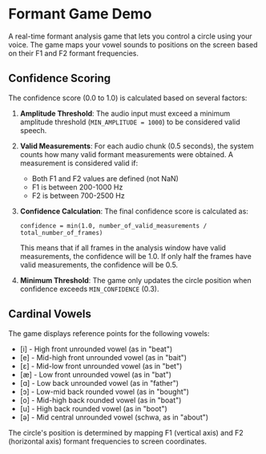 # Formant Game Demo

A real-time formant analysis game that lets you control a circle using your voice. The game maps your vowel sounds to positions on the screen based on their F1 and F2 formant frequencies.

## Confidence Scoring

The confidence score (0.0 to 1.0) is calculated based on several factors:

1. **Amplitude Threshold**: The audio input must exceed a minimum amplitude threshold (`MIN_AMPLITUDE = 1000`) to be considered valid speech.

2. **Valid Measurements**: For each audio chunk (0.5 seconds), the system counts how many valid formant measurements were obtained. A measurement is considered valid if:
   - Both F1 and F2 values are defined (not NaN)
   - F1 is between 200-1000 Hz
   - F2 is between 700-2500 Hz

3. **Confidence Calculation**: The final confidence score is calculated as:
   ```
   confidence = min(1.0, number_of_valid_measurements / total_number_of_frames)
   ```
   This means that if all frames in the analysis window have valid measurements, the confidence will be 1.0. If only half the frames have valid measurements, the confidence will be 0.5.

4. **Minimum Threshold**: The game only updates the circle position when confidence exceeds `MIN_CONFIDENCE` (0.3).

## Cardinal Vowels

The game displays reference points for the following vowels:

- [i] - High front unrounded vowel (as in "beat")
- [e] - Mid-high front unrounded vowel (as in "bait")
- [ɛ] - Mid-low front unrounded vowel (as in "bet")
- [æ] - Low front unrounded vowel (as in "bat")
- [ɑ] - Low back unrounded vowel (as in "father")
- [ɔ] - Low-mid back rounded vowel (as in "bought")
- [o] - Mid-high back rounded vowel (as in "boat")
- [u] - High back rounded vowel (as in "boot")
- [ə] - Mid central unrounded vowel (schwa, as in "about")

The circle's position is determined by mapping F1 (vertical axis) and F2 (horizontal axis) formant frequencies to screen coordinates. 